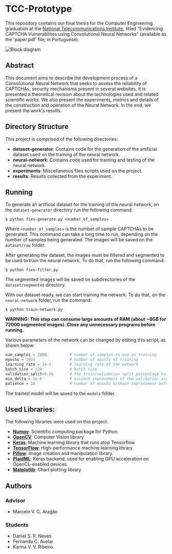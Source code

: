 # TCC-Prototype

This repository contains our final thesis for the Computer Engineering graduation at the [National Telecommunications Institute](http://inatel.br/), titled "Evidencing CAPTCHA Vulnerabilites using Convolutional Neural Networks" (available as the 'paper.pdf' file; in Portuguese).

![Block diagram](https://github.com/danielpontello/cnn-captcha-solving/blob/master/results/block-diagram.png)

## Abstract

This document aims to describe the development process of a Convolutional Neural Network that seeks to assess the reliability of CAPTCHAs, security mechanisms present in several websites. It is presented a theoretical revision about the technologies used and related scientific works. We also present the experiments, metrics and details of the construction and operation of the Neural Network. In the end, we present the work's results.

## Directory Structure

This project is comprised of the following directories:

 - **dataset-generator**: Contains code for the generation of the artificial dataset used on the training of the neural network.
 - **neural-network**: Contains code used for training and testing of the neural network.
 - **experiments**: Miscellaneous files scripts used on the project.
 - **results**: Results collected from the experiment.

## Running

To generate an artificial dataset for the training of the neural network, on the `dataset-generator` directory run the following command:

```shell
$ python fies-generate.py <number_of_samples>
```

Where `<number_of_samples>` is the number of sample CAPTCHAs to be generated. This command can take a long time to run, depending on the number of samples being generated. The images will be saved on the `dataset/raw` folder.

After generating the dataset, the images must be filtered and segmented to be used to train the neural network. To do that, run the following command:

```shell
$ python fies-filter.py
```

The segmented images will be saved on subdirectories of the `dataset/segmented` directory.

With our dataset ready, we can start training the network. To do that, on the `neural-network` folder, run the command:

```shell
$ python train-network.py
```

**WARNING: This step can consume large amounts of RAM (about ~8GB for 72000 segmented images). Close any unnecessary programs before running.**

Various parameters of the network can be changed by editing this script, as shown below:
```python
num_samples = 2000          # number of samples to use on training
epochs = 1024               # number of epochs of training
learning_rate = 1e-3        # learning rate of the network
batch_size = 128            # batch size
validation_split=0.66       # the train/validation split percentage to be used
min_delta = 1e-6            # minimum improvement of the validation accuracy before stopping training
patience = 10               # number of epochs without improvement before stopping training
```

The trained model will be saved to the `models` folder.

## Used Libraries:

The following libraries were used on this project:

- **[Numpy](http://www.numpy.org/)**: Scientific computing package for Python
- **[OpenCV](https://opencv.org/)**: Computer Vision library
- **[Keras](https://keras.io/)**: Machine learning library that runs atop Tensorflow
- **[TensorFlow](https://www.tensorflow.org/)**: High-performance machine learning library
- **[Pillow](https://python-pillow.org/)**: Image creation and manipulation library.
- **[PlaidML](https://github.com/plaidml/plaidml)**: Keras backend, used for enabling GPU acceleration on OpenCL-enabled devices
- **[Matplotlib](https://matplotlib.org/)**: Chart plotting library

## Authors

### Advisor
 - Marcelo V. C. Aragão

### Students

 - Daniel S. P. Neves
 - Fernanda C. Avelar
 - Karina V. V. Ribeiro